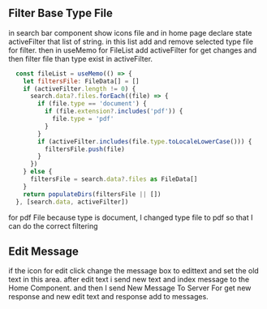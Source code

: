 ## Filter Base Type File

in search bar component show icons file and in home page declare state activeFilter that list of string. in this list add and remove selected type file for filter. then in useMemo for FileList add activeFilter for get changes and then filter file than type exist in activeFilter.

```js
  const fileList = useMemo(() => {
    let filtersFile: FileData[] = []
    if (activeFilter.length != 0) {
      search.data?.files.forEach((file) => {
        if (file.type == 'document') {
          if (file.extension?.includes('pdf')) {
            file.type = 'pdf'
          }
        }
        if (activeFilter.includes(file.type.toLocaleLowerCase())) {
          filtersFile.push(file)
        }
      })
    } else {
      filtersFile = search.data?.files as FileData[]
    }
    return populateDirs(filtersFile || [])
  }, [search.data, activeFilter])
```

for pdf File because type is document, I changed type file to pdf so that I can do the correct filtering

## Edit Message

if the icon for edit click change the message box to edittext and set the old text in this area. after edit text i send new text and index message to the Home Component. and then I send New Message To Server For get new response and new edit text and response add to messages.
